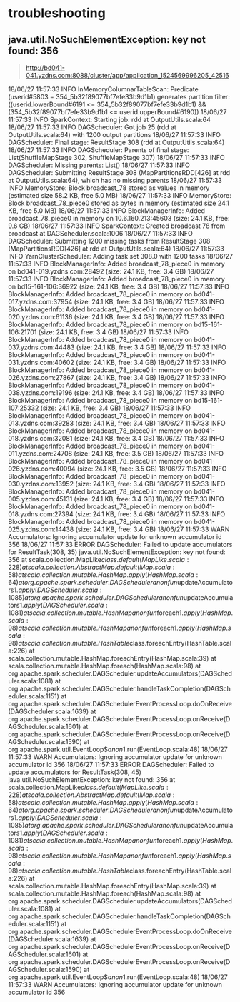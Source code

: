 # troubleshooting

## java.util.NoSuchElementException: key not found: 356

>http://bd041-041.yzdns.com:8088/cluster/app/application_1524569996205_42516

18/06/27 11:57:33 INFO InMemoryColumnarTableScan: Predicate (userid#5803 = 354_5b32f89077bf7efe33b9d1b1) generates partition filter: ((userid.lowerBound#6191 <= 354_5b32f89077bf7efe33b9d1b1) && (354_5b32f89077bf7efe33b9d1b1 <= userid.upperBound#6190))
18/06/27 11:57:33 INFO SparkContext: Starting job: rdd at OutputUtils.scala:64
18/06/27 11:57:33 INFO DAGScheduler: Got job 25 (rdd at OutputUtils.scala:64) with 1200 output partitions
18/06/27 11:57:33 INFO DAGScheduler: Final stage: ResultStage 308 (rdd at OutputUtils.scala:64)
18/06/27 11:57:33 INFO DAGScheduler: Parents of final stage: List(ShuffleMapStage 302, ShuffleMapStage 307)
18/06/27 11:57:33 INFO DAGScheduler: Missing parents: List()
18/06/27 11:57:33 INFO DAGScheduler: Submitting ResultStage 308 (MapPartitionsRDD[426] at rdd at OutputUtils.scala:64), which has no missing parents
18/06/27 11:57:33 INFO MemoryStore: Block broadcast_78 stored as values in memory (estimated size 58.2 KB, free 5.0 MB)
18/06/27 11:57:33 INFO MemoryStore: Block broadcast_78_piece0 stored as bytes in memory (estimated size 24.1 KB, free 5.0 MB)
18/06/27 11:57:33 INFO BlockManagerInfo: Added broadcast_78_piece0 in memory on 10.6.160.213:45603 (size: 24.1 KB, free: 9.6 GB)
18/06/27 11:57:33 INFO SparkContext: Created broadcast 78 from broadcast at DAGScheduler.scala:1006
18/06/27 11:57:33 INFO DAGScheduler: Submitting 1200 missing tasks from ResultStage 308 (MapPartitionsRDD[426] at rdd at OutputUtils.scala:64)
18/06/27 11:57:33 INFO YarnClusterScheduler: Adding task set 308.0 with 1200 tasks
18/06/27 11:57:33 INFO BlockManagerInfo: Added broadcast_78_piece0 in memory on bd041-019.yzdns.com:28492 (size: 24.1 KB, free: 3.4 GB)
18/06/27 11:57:33 INFO BlockManagerInfo: Added broadcast_78_piece0 in memory on bd15-161-106:36922 (size: 24.1 KB, free: 3.4 GB)
18/06/27 11:57:33 INFO BlockManagerInfo: Added broadcast_78_piece0 in memory on bd041-017.yzdns.com:37954 (size: 24.1 KB, free: 3.4 GB)
18/06/27 11:57:33 INFO BlockManagerInfo: Added broadcast_78_piece0 in memory on bd041-020.yzdns.com:61136 (size: 24.1 KB, free: 3.4 GB)
18/06/27 11:57:33 INFO BlockManagerInfo: Added broadcast_78_piece0 in memory on bd15-161-106:21701 (size: 24.1 KB, free: 3.4 GB)
18/06/27 11:57:33 INFO BlockManagerInfo: Added broadcast_78_piece0 in memory on bd041-037.yzdns.com:44483 (size: 24.1 KB, free: 3.4 GB)
18/06/27 11:57:33 INFO BlockManagerInfo: Added broadcast_78_piece0 in memory on bd041-031.yzdns.com:40602 (size: 24.1 KB, free: 3.4 GB)
18/06/27 11:57:33 INFO BlockManagerInfo: Added broadcast_78_piece0 in memory on bd041-026.yzdns.com:27867 (size: 24.1 KB, free: 3.4 GB)
18/06/27 11:57:33 INFO BlockManagerInfo: Added broadcast_78_piece0 in memory on bd041-038.yzdns.com:19196 (size: 24.1 KB, free: 3.4 GB)
18/06/27 11:57:33 INFO BlockManagerInfo: Added broadcast_78_piece0 in memory on bd15-161-107:25332 (size: 24.1 KB, free: 3.4 GB)
18/06/27 11:57:33 INFO BlockManagerInfo: Added broadcast_78_piece0 in memory on bd041-013.yzdns.com:39283 (size: 24.1 KB, free: 3.4 GB)
18/06/27 11:57:33 INFO BlockManagerInfo: Added broadcast_78_piece0 in memory on bd041-018.yzdns.com:32081 (size: 24.1 KB, free: 3.4 GB)
18/06/27 11:57:33 INFO BlockManagerInfo: Added broadcast_78_piece0 in memory on bd041-011.yzdns.com:24708 (size: 24.1 KB, free: 3.5 GB)
18/06/27 11:57:33 INFO BlockManagerInfo: Added broadcast_78_piece0 in memory on bd041-026.yzdns.com:40094 (size: 24.1 KB, free: 3.5 GB)
18/06/27 11:57:33 INFO BlockManagerInfo: Added broadcast_78_piece0 in memory on bd041-030.yzdns.com:13952 (size: 24.1 KB, free: 3.4 GB)
18/06/27 11:57:33 INFO BlockManagerInfo: Added broadcast_78_piece0 in memory on bd041-005.yzdns.com:45131 (size: 24.1 KB, free: 3.4 GB)
18/06/27 11:57:33 INFO BlockManagerInfo: Added broadcast_78_piece0 in memory on bd041-018.yzdns.com:27394 (size: 24.1 KB, free: 3.4 GB)
18/06/27 11:57:33 INFO BlockManagerInfo: Added broadcast_78_piece0 in memory on bd041-025.yzdns.com:14438 (size: 24.1 KB, free: 3.4 GB)
18/06/27 11:57:33 WARN Accumulators: Ignoring accumulator update for unknown accumulator id 356
18/06/27 11:57:33 ERROR DAGScheduler: Failed to update accumulators for ResultTask(308, 35)
java.util.NoSuchElementException: key not found: 356
	at scala.collection.MapLike$class.default(MapLike.scala:228)
	at scala.collection.AbstractMap.default(Map.scala:58)
	at scala.collection.mutable.HashMap.apply(HashMap.scala:64)
	at org.apache.spark.scheduler.DAGScheduler$$anonfun$updateAccumulators$1.apply(DAGScheduler.scala:1085)
	at org.apache.spark.scheduler.DAGScheduler$$anonfun$updateAccumulators$1.apply(DAGScheduler.scala:1081)
	at scala.collection.mutable.HashMap$$anonfun$foreach$1.apply(HashMap.scala:98)
	at scala.collection.mutable.HashMap$$anonfun$foreach$1.apply(HashMap.scala:98)
	at scala.collection.mutable.HashTable$class.foreachEntry(HashTable.scala:226)
	at scala.collection.mutable.HashMap.foreachEntry(HashMap.scala:39)
	at scala.collection.mutable.HashMap.foreach(HashMap.scala:98)
	at org.apache.spark.scheduler.DAGScheduler.updateAccumulators(DAGScheduler.scala:1081)
	at org.apache.spark.scheduler.DAGScheduler.handleTaskCompletion(DAGScheduler.scala:1151)
	at org.apache.spark.scheduler.DAGSchedulerEventProcessLoop.doOnReceive(DAGScheduler.scala:1639)
	at org.apache.spark.scheduler.DAGSchedulerEventProcessLoop.onReceive(DAGScheduler.scala:1601)
	at org.apache.spark.scheduler.DAGSchedulerEventProcessLoop.onReceive(DAGScheduler.scala:1590)
	at org.apache.spark.util.EventLoop$$anon$1.run(EventLoop.scala:48)
18/06/27 11:57:33 WARN Accumulators: Ignoring accumulator update for unknown accumulator id 356
18/06/27 11:57:33 ERROR DAGScheduler: Failed to update accumulators for ResultTask(308, 45)
java.util.NoSuchElementException: key not found: 356
	at scala.collection.MapLike$class.default(MapLike.scala:228)
	at scala.collection.AbstractMap.default(Map.scala:58)
	at scala.collection.mutable.HashMap.apply(HashMap.scala:64)
	at org.apache.spark.scheduler.DAGScheduler$$anonfun$updateAccumulators$1.apply(DAGScheduler.scala:1085)
	at org.apache.spark.scheduler.DAGScheduler$$anonfun$updateAccumulators$1.apply(DAGScheduler.scala:1081)
	at scala.collection.mutable.HashMap$$anonfun$foreach$1.apply(HashMap.scala:98)
	at scala.collection.mutable.HashMap$$anonfun$foreach$1.apply(HashMap.scala:98)
	at scala.collection.mutable.HashTable$class.foreachEntry(HashTable.scala:226)
	at scala.collection.mutable.HashMap.foreachEntry(HashMap.scala:39)
	at scala.collection.mutable.HashMap.foreach(HashMap.scala:98)
	at org.apache.spark.scheduler.DAGScheduler.updateAccumulators(DAGScheduler.scala:1081)
	at org.apache.spark.scheduler.DAGScheduler.handleTaskCompletion(DAGScheduler.scala:1151)
	at org.apache.spark.scheduler.DAGSchedulerEventProcessLoop.doOnReceive(DAGScheduler.scala:1639)
	at org.apache.spark.scheduler.DAGSchedulerEventProcessLoop.onReceive(DAGScheduler.scala:1601)
	at org.apache.spark.scheduler.DAGSchedulerEventProcessLoop.onReceive(DAGScheduler.scala:1590)
	at org.apache.spark.util.EventLoop$$anon$1.run(EventLoop.scala:48)
18/06/27 11:57:33 WARN Accumulators: Ignoring accumulator update for unknown accumulator id 356


